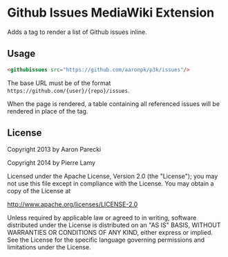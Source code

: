 Github Issues MediaWiki Extension
=================================

Adds a tag to render a list of Github issues inline.

Usage
-----

```html
<githubissues src="https://github.com/aaronpk/p3k/issues"/>
```

The base URL must be of the format `https://github.com/{user}/{repo}/issues`.

When the page is rendered, a table containing all referenced issues will
be rendered in place of the tag.

License
-------

Copyright 2013 by Aaron Parecki

Copyright 2014 by Pierre Lamy

Licensed under the Apache License, Version 2.0 (the "License");
you may not use this file except in compliance with the License.
You may obtain a copy of the License at

http://www.apache.org/licenses/LICENSE-2.0

Unless required by applicable law or agreed to in writing, software
distributed under the License is distributed on an "AS IS" BASIS,
WITHOUT WARRANTIES OR CONDITIONS OF ANY KIND, either express or implied.
See the License for the specific language governing permissions and
limitations under the License.



